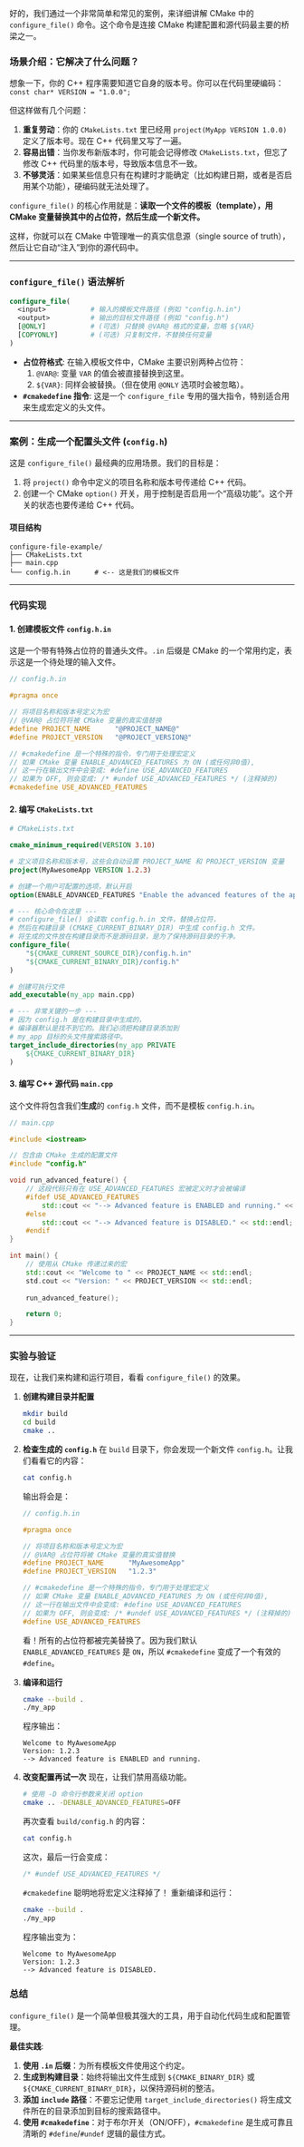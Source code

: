 好的，我们通过一个非常简单和常见的案例，来详细讲解 CMake 中的 `configure_file()` 命令。这个命令是连接 CMake 构建配置和源代码最主要的桥梁之一。

### 场景介绍：它解决了什么问题？

想象一下，你的 C++ 程序需要知道它自身的版本号。你可以在代码里硬编码：
`const char* VERSION = "1.0.0";`

但这样做有几个问题：

1.  **重复劳动**：你的 `CMakeLists.txt` 里已经用 `project(MyApp VERSION 1.0.0)` 定义了版本号。现在 C++ 代码里又写了一遍。
2.  **容易出错**：当你发布新版本时，你可能会记得修改 `CMakeLists.txt`，但忘了修改 C++ 代码里的版本号，导致版本信息不一致。
3.  **不够灵活**：如果某些信息只有在构建时才能确定（比如构建日期，或者是否启用某个功能），硬编码就无法处理了。

`configure_file()` 的核心作用就是：**读取一个文件的模板（template），用 CMake 变量替换其中的占位符，然后生成一个新文件。**

这样，你就可以在 CMake 中管理唯一的真实信息源（single source of truth），然后让它自动“注入”到你的源代码中。

-----

### `configure_file()` 语法解析

```cmake
configure_file(
  <input>           # 输入的模板文件路径 (例如 "config.h.in")
  <output>          # 输出的目标文件路径 (例如 "config.h")
  [@ONLY]           # (可选) 只替换 @VAR@ 格式的变量，忽略 ${VAR}
  [COPYONLY]        # (可选) 只复制文件，不替换任何变量
)
```

  - **占位符格式**: 在输入模板文件中，CMake 主要识别两种占位符：
    1.  `@VAR@`: 变量 `VAR` 的值会被直接替换到这里。
    2.  `${VAR}`: 同样会被替换。（但在使用 `@ONLY` 选项时会被忽略）。
  - **`#cmakedefine` 指令**: 这是一个 `configure_file` 专用的强大指令，特别适合用来生成宏定义的头文件。

-----

### 案例：生成一个配置头文件 (`config.h`)

这是 `configure_file()` 最经典的应用场景。我们的目标是：

1.  将 `project()` 命令中定义的项目名称和版本号传递给 C++ 代码。
2.  创建一个 CMake `option()` 开关，用于控制是否启用一个“高级功能”。这个开关的状态也要传递给 C++ 代码。

#### 项目结构

```
configure-file-example/
├── CMakeLists.txt
├── main.cpp
└── config.h.in      # <-- 这是我们的模板文件
```

-----

### 代码实现

#### 1\. 创建模板文件 `config.h.in`

这是一个带有特殊占位符的普通头文件。`.in` 后缀是 CMake 的一个常用约定，表示这是一个待处理的输入文件。

```cpp
// config.h.in

#pragma once

// 将项目名称和版本号定义为宏
// @VAR@ 占位符将被 CMake 变量的真实值替换
#define PROJECT_NAME      "@PROJECT_NAME@"
#define PROJECT_VERSION   "@PROJECT_VERSION@"

// #cmakedefine 是一个特殊的指令，专门用于处理宏定义
// 如果 CMake 变量 ENABLE_ADVANCED_FEATURES 为 ON (或任何非0值),
// 这一行在输出文件中会变成: #define USE_ADVANCED_FEATURES
// 如果为 OFF, 则会变成: /* #undef USE_ADVANCED_FEATURES */ (注释掉的)
#cmakedefine USE_ADVANCED_FEATURES
```

#### 2\. 编写 `CMakeLists.txt`

```cmake
# CMakeLists.txt

cmake_minimum_required(VERSION 3.10)

# 定义项目名称和版本号，这些会自动设置 PROJECT_NAME 和 PROJECT_VERSION 变量
project(MyAwesomeApp VERSION 1.2.3)

# 创建一个用户可配置的选项，默认开启
option(ENABLE_ADVANCED_FEATURES "Enable the advanced features of the app" ON)

# --- 核心命令在这里 ---
# configure_file() 会读取 config.h.in 文件，替换占位符，
# 然后在构建目录 (CMAKE_CURRENT_BINARY_DIR) 中生成 config.h 文件。
# 将生成的文件放在构建目录而不是源码目录，是为了保持源码目录的干净。
configure_file(
    "${CMAKE_CURRENT_SOURCE_DIR}/config.h.in"
    "${CMAKE_CURRENT_BINARY_DIR}/config.h"
)

# 创建可执行文件
add_executable(my_app main.cpp)

# --- 非常关键的一步 ---
# 因为 config.h 是在构建目录中生成的，
# 编译器默认是找不到它的。我们必须把构建目录添加到
# my_app 目标的头文件搜索路径中。
target_include_directories(my_app PRIVATE
    ${CMAKE_CURRENT_BINARY_DIR}
)
```

#### 3\. 编写 C++ 源代码 `main.cpp`

这个文件将包含我们**生成**的 `config.h` 文件，而不是模板 `config.h.in`。

```cpp
// main.cpp

#include <iostream>

// 包含由 CMake 生成的配置文件
#include "config.h"

void run_advanced_feature() {
    // 这段代码只有在 USE_ADVANCED_FEATURES 宏被定义时才会被编译
    #ifdef USE_ADVANCED_FEATURES
        std::cout << "--> Advanced feature is ENABLED and running." << std::endl;
    #else
        std::cout << "--> Advanced feature is DISABLED." << std::endl;
    #endif
}

int main() {
    // 使用从 CMake 传递过来的宏
    std::cout << "Welcome to " << PROJECT_NAME << std::endl;
    std.cout << "Version: " << PROJECT_VERSION << std::endl;
    
    run_advanced_feature();

    return 0;
}
```

-----

### 实验与验证

现在，让我们来构建和运行项目，看看 `configure_file()` 的效果。

1.  **创建构建目录并配置**

    ```bash
    mkdir build
    cd build
    cmake ..
    ```

2.  **检查生成的 `config.h`**
    在 `build` 目录下，你会发现一个新文件 `config.h`。让我们看看它的内容：

    ```bash
    cat config.h
    ```

    输出将会是：

    ```cpp
    // config.h.in

    #pragma once

    // 将项目名称和版本号定义为宏
    // @VAR@ 占位符将被 CMake 变量的真实值替换
    #define PROJECT_NAME      "MyAwesomeApp"
    #define PROJECT_VERSION   "1.2.3"

    // #cmakedefine 是一个特殊的指令，专门用于处理宏定义
    // 如果 CMake 变量 ENABLE_ADVANCED_FEATURES 为 ON (或任何非0值),
    // 这一行在输出文件中会变成: #define USE_ADVANCED_FEATURES
    // 如果为 OFF, 则会变成: /* #undef USE_ADVANCED_FEATURES */ (注释掉的)
    #define USE_ADVANCED_FEATURES
    ```

    看！所有的占位符都被完美替换了。因为我们默认 `ENABLE_ADVANCED_FEATURES` 是 `ON`，所以 `#cmakedefine` 变成了一个有效的 `#define`。

3.  **编译和运行**

    ```bash
    cmake --build .
    ./my_app
    ```

    程序输出：

    ```
    Welcome to MyAwesomeApp
    Version: 1.2.3
    --> Advanced feature is ENABLED and running.
    ```

4.  **改变配置再试一次**
    现在，让我们禁用高级功能。

    ```bash
    # 使用 -D 命令行参数来关闭 option
    cmake .. -DENABLE_ADVANCED_FEATURES=OFF
    ```

    再次查看 `build/config.h` 的内容：

    ```bash
    cat config.h
    ```

    这次，最后一行会变成：

    ```cpp
    /* #undef USE_ADVANCED_FEATURES */
    ```

    `#cmakedefine` 聪明地将宏定义注释掉了！
    重新编译和运行：

    ```bash
    cmake --build .
    ./my_app
    ```

    程序输出变为：

    ```
    Welcome to MyAwesomeApp
    Version: 1.2.3
    --> Advanced feature is DISABLED.
    ```

### 总结

`configure_file()` 是一个简单但极其强大的工具，用于自动化代码生成和配置管理。

**最佳实践**:

1.  **使用 `.in` 后缀**：为所有模板文件使用这个约定。
2.  **生成到构建目录**：始终将输出文件生成到 `${CMAKE_BINARY_DIR}` 或 `${CMAKE_CURRENT_BINARY_DIR}`，以保持源码树的整洁。
3.  **添加 `include` 路径**：不要忘记使用 `target_include_directories()` 将生成文件所在的目录添加到目标的搜索路径中。
4.  **使用 `#cmakedefine`**：对于布尔开关（ON/OFF），`#cmakedefine` 是生成可靠且清晰的 `#define`/`#undef` 逻辑的最佳方式。